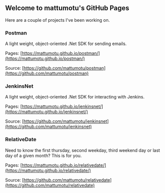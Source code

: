 ## Welcome to mattumotu's GitHub Pages

Here are a couple of projects I've been working on.

### Postman

A light weight, object-oriented .Net SDK for sending emails.

Pages: [https://mattumotu.github.io/postman/](https://mattumotu.github.io/postman/)

Source: [https://github.com/mattumotu/postman](https://github.com/mattumotu/postman)

### JenkinsNet

A light weight, object-oriented .Net SDK for interacting with Jenkins.

Pages: [https://mattumotu.github.io/jenkinsnet/](https://mattumotu.github.io/jenkinsnet/)

Source: [https://github.com/mattumotu/jenkinsnet](https://github.com/mattumotu/jenkinsnet)

### RelativeDate

Need to know the first thursday, second weekday, third weekend day or last day of a given month? This is for you.

Pages: [https://mattumotu.github.io/relativedate/](https://mattumotu.github.io/relativedate/)

Source: [https://github.com/mattumotu/relativedate](https://github.com/mattumotu/relativedate)


